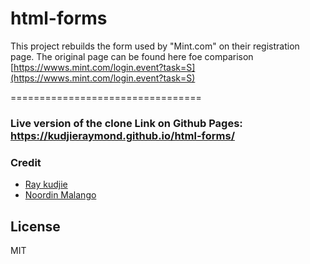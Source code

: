 # html-forms
This project rebuilds the form used by "Mint.com" on their registration page. The original page can be found here foe comparison 
[https://wwws.mint.com/login.event?task=S](https://wwws.mint.com/login.event?task=S)


=================================
### Live version of the clone Link on Github Pages: https://kudjieraymond.github.io/html-forms/


### Credit
* [Ray kudjie](https://github.com/kudjieRaymond)
* [Noordin Malango](https://github.com/i4seeu)


## License 
MIT

